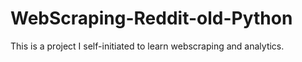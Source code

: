 # WebScraping-Reddit-old-Python
This is a project I self-initiated to learn webscraping and analytics.
